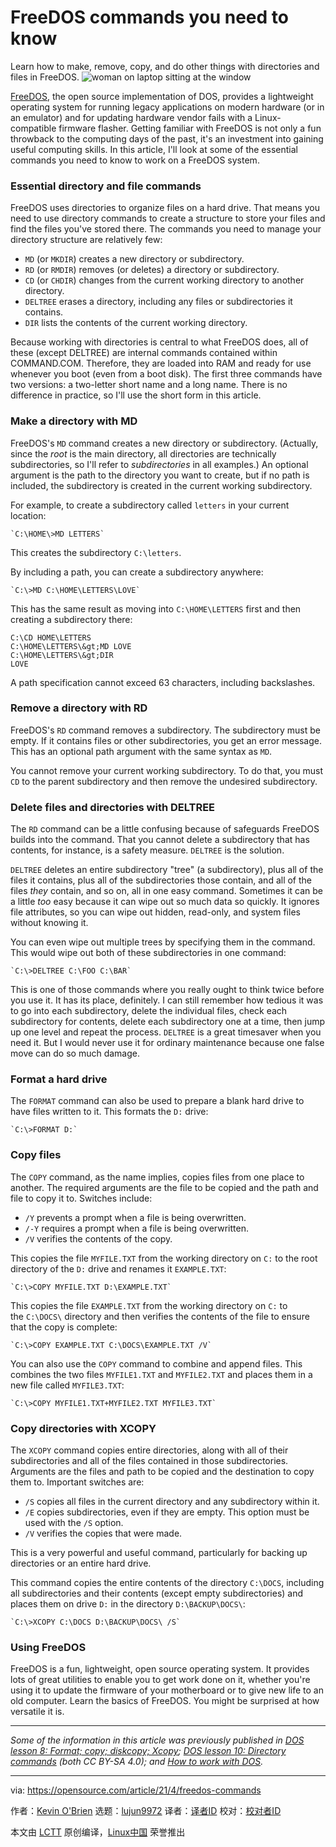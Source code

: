 [#]: subject: (FreeDOS commands you need to know)
[#]: via: (https://opensource.com/article/21/4/freedos-commands)
[#]: author: (Kevin O'Brien https://opensource.com/users/ahuka)
[#]: collector: (lujun9972)
[#]: translator: (robsean)
[#]: reviewer: ( )
[#]: publisher: ( )
[#]: url: ( )

FreeDOS commands you need to know
======
Learn how to make, remove, copy, and do other things with directories
and files in FreeDOS.
![woman on laptop sitting at the window][1]

[FreeDOS][2], the open source implementation of DOS, provides a lightweight operating system for running legacy applications on modern hardware (or in an emulator) and for updating hardware vendor fails with a Linux-compatible firmware flasher. Getting familiar with FreeDOS is not only a fun throwback to the computing days of the past, it's an investment into gaining useful computing skills. In this article, I'll look at some of the essential commands you need to know to work on a FreeDOS system.

### Essential directory and file commands

FreeDOS uses directories to organize files on a hard drive. That means you need to use directory commands to create a structure to store your files and find the files you've stored there. The commands you need to manage your directory structure are relatively few:

  * `MD` (or `MKDIR`) creates a new directory or subdirectory.
  * `RD` (or `RMDIR`) removes (or deletes) a directory or subdirectory.
  * `CD` (or `CHDIR`) changes from the current working directory to another directory.
  * `DELTREE` erases a directory, including any files or subdirectories it contains.
  * `DIR` lists the contents of the current working directory.



Because working with directories is central to what FreeDOS does, all of these (except DELTREE) are internal commands contained within COMMAND.COM. Therefore, they are loaded into RAM and ready for use whenever you boot (even from a boot disk). The first three commands have two versions: a two-letter short name and a long name. There is no difference in practice, so I'll use the short form in this article.

### Make a directory with MD

FreeDOS's `MD` command creates a new directory or subdirectory. (Actually, since the _root_ is the main directory, all directories are technically subdirectories, so I'll refer to _subdirectories_ in all examples.) An optional argument is the path to the directory you want to create, but if no path is included, the subdirectory is created in the current working subdirectory.

For example, to create a subdirectory called `letters` in your current location:


```
`C:\HOME\>MD LETTERS`
```

This creates the subdirectory `C:\letters`.

By including a path, you can create a subdirectory anywhere:


```
`C:\>MD C:\HOME\LETTERS\LOVE`
```

This has the same result as moving into `C:\HOME\LETTERS` first and then creating a subdirectory there:


```
C:\CD HOME\LETTERS
C:\HOME\LETTERS\&gt;MD LOVE
C:\HOME\LETTERS\&gt;DIR
LOVE
```

A path specification cannot exceed 63 characters, including backslashes.

### Remove a directory with RD

FreeDOS's `RD` command removes a subdirectory. The subdirectory must be empty. If it contains files or other subdirectories, you get an error message. This has an optional path argument with the same syntax as `MD`.

You cannot remove your current working subdirectory. To do that, you must `CD` to the parent subdirectory and then remove the undesired subdirectory.

### Delete files and directories with DELTREE

The `RD` command can be a little confusing because of safeguards FreeDOS builds into the command. That you cannot delete a subdirectory that has contents, for instance, is a safety measure. `DELTREE` is the solution.

`DELTREE` deletes an entire subdirectory "tree" (a subdirectory), plus all of the files it contains, plus all of the subdirectories those contain, and all of the files _they_ contain, and so on, all in one easy command. Sometimes it can be a little _too_ easy because it can wipe out so much data so quickly. It ignores file attributes, so you can wipe out hidden, read-only, and system files without knowing it.

You can even wipe out multiple trees by specifying them in the command. This would wipe out both of these subdirectories in one command:


```
`C:\>DELTREE C:\FOO C:\BAR`
```

This is one of those commands where you really ought to think twice before you use it. It has its place, definitely. I can still remember how tedious it was to go into each subdirectory, delete the individual files, check each subdirectory for contents, delete each subdirectory one at a time, then jump up one level and repeat the process. `DELTREE` is a great timesaver when you need it. But I would never use it for ordinary maintenance because one false move can do so much damage.

### Format a hard drive

The `FORMAT` command can also be used to prepare a blank hard drive to have files written to it. This formats the `D:` drive:


```
`C:\>FORMAT D:`
```

### Copy files

The `COPY` command, as the name implies, copies files from one place to another. The required arguments are the file to be copied and the path and file to copy it to. Switches include:

  * `/Y` prevents a prompt when a file is being overwritten.
  * `/-Y` requires a prompt when a file is being overwritten.
  * `/V` verifies the contents of the copy.



This copies the file `MYFILE.TXT` from the working directory on `C:` to the root directory of the `D:` drive and renames it `EXAMPLE.TXT`:


```
`C:\>COPY MYFILE.TXT D:\EXAMPLE.TXT`
```

This copies the file `EXAMPLE.TXT` from the working directory on `C:` to the `C:\DOCS\` directory and then verifies the contents of the file to ensure that the copy is complete:


```
`C:\>COPY EXAMPLE.TXT C:\DOCS\EXAMPLE.TXT /V`
```

You can also use the `COPY` command to combine and append files. This combines the two files `MYFILE1.TXT` and `MYFILE2.TXT` and places them in a new file called `MYFILE3.TXT`:


```
`C:\>COPY MYFILE1.TXT+MYFILE2.TXT MYFILE3.TXT`
```

### Copy directories with XCOPY

The `XCOPY` command copies entire directories, along with all of their subdirectories and all of the files contained in those subdirectories. Arguments are the files and path to be copied and the destination to copy them to. Important switches are:

  * `/S` copies all files in the current directory and any subdirectory within it.
  * `/E` copies subdirectories, even if they are empty. This option must be used with the `/S` option.
  * `/V` verifies the copies that were made.



This is a very powerful and useful command, particularly for backing up directories or an entire hard drive.

This command copies the entire contents of the directory `C:\DOCS`, including all subdirectories and their contents (except empty subdirectories) and places them on drive `D:` in the directory `D:\BACKUP\DOCS\`:


```
`C:\>XCOPY C:\DOCS D:\BACKUP\DOCS\ /S`
```

### Using FreeDOS

FreeDOS is a fun, lightweight, open source operating system. It provides lots of great utilities to enable you to get work done on it, whether you're using it to update the firmware of your motherboard or to give new life to an old computer. Learn the basics of FreeDOS. You might be surprised at how versatile it is.

* * *

_Some of the information in this article was previously published in [DOS lesson 8: Format; copy; diskcopy; Xcopy][3]; [DOS lesson 10: Directory commands][4] (both CC BY-SA 4.0); and [How to work with DOS][5]._

--------------------------------------------------------------------------------

via: https://opensource.com/article/21/4/freedos-commands

作者：[Kevin O'Brien][a]
选题：[lujun9972][b]
译者：[译者ID](https://github.com/译者ID)
校对：[校对者ID](https://github.com/校对者ID)

本文由 [LCTT](https://github.com/LCTT/TranslateProject) 原创编译，[Linux中国](https://linux.cn/) 荣誉推出

[a]: https://opensource.com/users/ahuka
[b]: https://github.com/lujun9972
[1]: https://opensource.com/sites/default/files/styles/image-full-size/public/lead-images/lenovo-thinkpad-laptop-window-focus.png?itok=g0xPm2kD (young woman working on a laptop)
[2]: https://www.freedos.org/
[3]: https://www.ahuka.com/dos-lessons-for-self-study-purposes/dos-lesson-8-format-copy-diskcopy-xcopy/
[4]: https://www.ahuka.com/dos-lessons-for-self-study-purposes/dos-lesson-10-directory-commands/
[5]: https://allaboutdosdirectoires.blogspot.com/
